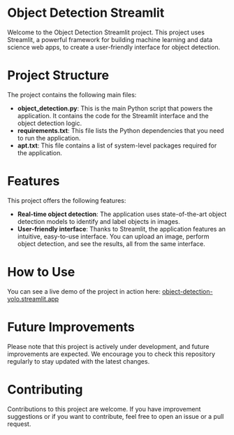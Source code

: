 # Object Detection Streamlit

Welcome to the Object Detection Streamlit project. This project uses Streamlit, a powerful framework for building machine learning and data science web apps, to create a user-friendly interface for object detection.

# Project Structure

The project contains the following main files:

- **object_detection.py**: This is the main Python script that powers the application. It contains the code for the Streamlit interface and the object detection logic.
- **requirements.txt**: This file lists the Python dependencies that you need to run the application.
- **apt.txt**: This file contains a list of system-level packages required for the application.

# Features

This project offers the following features:

- **Real-time object detection**: The application uses state-of-the-art object detection models to identify and label objects in images.
- **User-friendly interface**: Thanks to Streamlit, the application features an intuitive, easy-to-use interface. You can upload an image, perform object detection, and see the results, all from the same interface.

# How to Use

You can see a live demo of the project in action here: [object-detection-yolo.streamlit.app](https://object-detection-yolo.streamlit.app/)

# Future Improvements

Please note that this project is actively under development, and future improvements are expected. We encourage you to check this repository regularly to stay updated with the latest changes.

# Contributing

Contributions to this project are welcome. If you have improvement suggestions or if you want to contribute, feel free to open an issue or a pull request.
